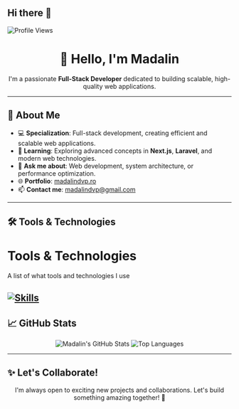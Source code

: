 ## Hi there 👋
![Profile Views](https://komarev.com/ghpvc/?username=MadalinAdv&color=brightgreen)

<h1 align="center">👋 Hello, I'm Madalin</h1>

<p align="center">
  I'm a passionate <strong>Full-Stack Developer</strong> dedicated to building scalable, high-quality web applications.
</p>

---

## 🚀 About Me
- 💻 **Specialization**: Full-stack development, creating efficient and scalable web applications.
- 🌱 **Learning**: Exploring advanced concepts in **Next.js**, **Laravel**, and modern web technologies.
- 💬 **Ask me about**: Web development, system architecture, or performance optimization.
- 🌐 **Portfolio**: [madalindvp.ro](https://madalindvp.ro)
- 📫 **Contact me**: [madalindvp@gmail.com](mailto:madalindvp@gmail.com)

---

## 🛠️ Tools & Technologies

# Tools & Technologies
A list of what tools and technologies I use

[![Skills](https://skillicons.dev/icons?i=js,ts,nodejs,php,html,css,sass,lua,python,react,vue,nextjs,electron,express,nestjs,mysql,mongodb,visualstudio,vscode,git,github,linux,raspberrypi,nginx,docker)](https://skillicons.dev)
---

## 📈 GitHub Stats
<p align="center">
  <img src="https://github-readme-stats.vercel.app/api?username=MadalinAdv&show_icons=true&theme=radical" alt="Madalin's GitHub Stats" />
  <img src="https://github-readme-stats.vercel.app/api/top-langs/?username=MadalinAdv&layout=compact&theme=radical" alt="Top Languages" />
</p>

---

## ✨ Let's Collaborate!
<p align="center">
  I'm always open to exciting new projects and collaborations. Let's build something amazing together! 🚀
</p>

